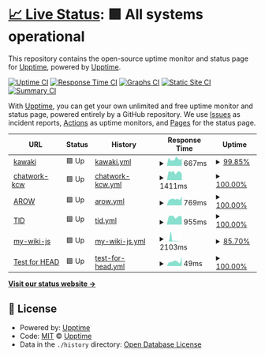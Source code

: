 # [📈 Live Status](https://upptime.github.io/upptime): <!--live status--> **🟩 All systems operational**

This repository contains the open-source uptime monitor and status page for [Upptime](https://upptime.js.org), powered by [Upptime](https://github.com/upptime/upptime).

[![Uptime CI](https://github.com/koj-co/upptime/workflows/Uptime%20CI/badge.svg)](https://github.com/koj-co/upptime/actions?query=workflow%3A%22Uptime+CI%22)
[![Response Time CI](https://github.com/koj-co/upptime/workflows/Response%20Time%20CI/badge.svg)](https://github.com/koj-co/upptime/actions?query=workflow%3A%22Response+Time+CI%22)
[![Graphs CI](https://github.com/koj-co/upptime/workflows/Graphs%20CI/badge.svg)](https://github.com/koj-co/upptime/actions?query=workflow%3A%22Graphs+CI%22)
[![Static Site CI](https://github.com/koj-co/upptime/workflows/Static%20Site%20CI/badge.svg)](https://github.com/koj-co/upptime/actions?query=workflow%3A%22Static+Site+CI%22)
[![Summary CI](https://github.com/koj-co/upptime/workflows/Summary%20CI/badge.svg)](https://github.com/koj-co/upptime/actions?query=workflow%3A%22Summary+CI%22)

With [Upptime](https://upptime.js.org), you can get your own unlimited and free uptime monitor and status page, powered entirely by a GitHub repository. We use [Issues](https://github.com/upptime/upptime/issues) as incident reports, [Actions](https://github.com/junjanjon/WatchSomeSites/actions) as uptime monitors, and [Pages](https://upptime.github.io/upptime) for the status page.

<!--start: status pages-->
<!-- This summary is generated by Upptime (https://github.com/upptime/upptime) -->
<!-- Do not edit this manually, your changes will be overwritten -->
<!-- prettier-ignore -->
| URL | Status | History | Response Time | Uptime |
| --- | ------ | ------- | ------------- | ------ |
| <img alt="" src="https://favicons.githubusercontent.com/www.pegasusknight.com" height="13"> [kawaki](https://www.pegasusknight.com) | 🟩 Up | [kawaki.yml](https://github.com/junjanjon/WatchSomeSites/commits/HEAD/history/kawaki.yml) | <details><summary><img alt="Response time graph" src="./graphs/kawaki/response-time-week.png" height="20"> 667ms</summary><br><a href="https://junjanjon.github.io/WatchSomeSites/history/kawaki"><img alt="Response time 770" src="https://img.shields.io/endpoint?url=https%3A%2F%2Fraw.githubusercontent.com%2Fjunjanjon%2FWatchSomeSites%2FHEAD%2Fapi%2Fkawaki%2Fresponse-time.json"></a><br><a href="https://junjanjon.github.io/WatchSomeSites/history/kawaki"><img alt="24-hour response time 722" src="https://img.shields.io/endpoint?url=https%3A%2F%2Fraw.githubusercontent.com%2Fjunjanjon%2FWatchSomeSites%2FHEAD%2Fapi%2Fkawaki%2Fresponse-time-day.json"></a><br><a href="https://junjanjon.github.io/WatchSomeSites/history/kawaki"><img alt="7-day response time 667" src="https://img.shields.io/endpoint?url=https%3A%2F%2Fraw.githubusercontent.com%2Fjunjanjon%2FWatchSomeSites%2FHEAD%2Fapi%2Fkawaki%2Fresponse-time-week.json"></a><br><a href="https://junjanjon.github.io/WatchSomeSites/history/kawaki"><img alt="30-day response time 689" src="https://img.shields.io/endpoint?url=https%3A%2F%2Fraw.githubusercontent.com%2Fjunjanjon%2FWatchSomeSites%2FHEAD%2Fapi%2Fkawaki%2Fresponse-time-month.json"></a><br><a href="https://junjanjon.github.io/WatchSomeSites/history/kawaki"><img alt="1-year response time 793" src="https://img.shields.io/endpoint?url=https%3A%2F%2Fraw.githubusercontent.com%2Fjunjanjon%2FWatchSomeSites%2FHEAD%2Fapi%2Fkawaki%2Fresponse-time-year.json"></a></details> | <details><summary><a href="https://junjanjon.github.io/WatchSomeSites/history/kawaki">99.85%</a></summary><a href="https://junjanjon.github.io/WatchSomeSites/history/kawaki"><img alt="All-time uptime 99.61%" src="https://img.shields.io/endpoint?url=https%3A%2F%2Fraw.githubusercontent.com%2Fjunjanjon%2FWatchSomeSites%2FHEAD%2Fapi%2Fkawaki%2Fuptime.json"></a><br><a href="https://junjanjon.github.io/WatchSomeSites/history/kawaki"><img alt="24-hour uptime 100.00%" src="https://img.shields.io/endpoint?url=https%3A%2F%2Fraw.githubusercontent.com%2Fjunjanjon%2FWatchSomeSites%2FHEAD%2Fapi%2Fkawaki%2Fuptime-day.json"></a><br><a href="https://junjanjon.github.io/WatchSomeSites/history/kawaki"><img alt="7-day uptime 99.85%" src="https://img.shields.io/endpoint?url=https%3A%2F%2Fraw.githubusercontent.com%2Fjunjanjon%2FWatchSomeSites%2FHEAD%2Fapi%2Fkawaki%2Fuptime-week.json"></a><br><a href="https://junjanjon.github.io/WatchSomeSites/history/kawaki"><img alt="30-day uptime 99.93%" src="https://img.shields.io/endpoint?url=https%3A%2F%2Fraw.githubusercontent.com%2Fjunjanjon%2FWatchSomeSites%2FHEAD%2Fapi%2Fkawaki%2Fuptime-month.json"></a><br><a href="https://junjanjon.github.io/WatchSomeSites/history/kawaki"><img alt="1-year uptime 99.53%" src="https://img.shields.io/endpoint?url=https%3A%2F%2Fraw.githubusercontent.com%2Fjunjanjon%2FWatchSomeSites%2FHEAD%2Fapi%2Fkawaki%2Fuptime-year.json"></a></details>
| <img alt="" src="https://favicons.githubusercontent.com/kcw.kddi.ne.jp" height="13"> [chatwork-kcw](https://kcw.kddi.ne.jp/) | 🟩 Up | [chatwork-kcw.yml](https://github.com/junjanjon/WatchSomeSites/commits/HEAD/history/chatwork-kcw.yml) | <details><summary><img alt="Response time graph" src="./graphs/chatwork-kcw/response-time-week.png" height="20"> 1411ms</summary><br><a href="https://junjanjon.github.io/WatchSomeSites/history/chatwork-kcw"><img alt="Response time 1208" src="https://img.shields.io/endpoint?url=https%3A%2F%2Fraw.githubusercontent.com%2Fjunjanjon%2FWatchSomeSites%2FHEAD%2Fapi%2Fchatwork-kcw%2Fresponse-time.json"></a><br><a href="https://junjanjon.github.io/WatchSomeSites/history/chatwork-kcw"><img alt="24-hour response time 1089" src="https://img.shields.io/endpoint?url=https%3A%2F%2Fraw.githubusercontent.com%2Fjunjanjon%2FWatchSomeSites%2FHEAD%2Fapi%2Fchatwork-kcw%2Fresponse-time-day.json"></a><br><a href="https://junjanjon.github.io/WatchSomeSites/history/chatwork-kcw"><img alt="7-day response time 1411" src="https://img.shields.io/endpoint?url=https%3A%2F%2Fraw.githubusercontent.com%2Fjunjanjon%2FWatchSomeSites%2FHEAD%2Fapi%2Fchatwork-kcw%2Fresponse-time-week.json"></a><br><a href="https://junjanjon.github.io/WatchSomeSites/history/chatwork-kcw"><img alt="30-day response time 1285" src="https://img.shields.io/endpoint?url=https%3A%2F%2Fraw.githubusercontent.com%2Fjunjanjon%2FWatchSomeSites%2FHEAD%2Fapi%2Fchatwork-kcw%2Fresponse-time-month.json"></a><br><a href="https://junjanjon.github.io/WatchSomeSites/history/chatwork-kcw"><img alt="1-year response time 1195" src="https://img.shields.io/endpoint?url=https%3A%2F%2Fraw.githubusercontent.com%2Fjunjanjon%2FWatchSomeSites%2FHEAD%2Fapi%2Fchatwork-kcw%2Fresponse-time-year.json"></a></details> | <details><summary><a href="https://junjanjon.github.io/WatchSomeSites/history/chatwork-kcw">100.00%</a></summary><a href="https://junjanjon.github.io/WatchSomeSites/history/chatwork-kcw"><img alt="All-time uptime 99.88%" src="https://img.shields.io/endpoint?url=https%3A%2F%2Fraw.githubusercontent.com%2Fjunjanjon%2FWatchSomeSites%2FHEAD%2Fapi%2Fchatwork-kcw%2Fuptime.json"></a><br><a href="https://junjanjon.github.io/WatchSomeSites/history/chatwork-kcw"><img alt="24-hour uptime 100.00%" src="https://img.shields.io/endpoint?url=https%3A%2F%2Fraw.githubusercontent.com%2Fjunjanjon%2FWatchSomeSites%2FHEAD%2Fapi%2Fchatwork-kcw%2Fuptime-day.json"></a><br><a href="https://junjanjon.github.io/WatchSomeSites/history/chatwork-kcw"><img alt="7-day uptime 100.00%" src="https://img.shields.io/endpoint?url=https%3A%2F%2Fraw.githubusercontent.com%2Fjunjanjon%2FWatchSomeSites%2FHEAD%2Fapi%2Fchatwork-kcw%2Fuptime-week.json"></a><br><a href="https://junjanjon.github.io/WatchSomeSites/history/chatwork-kcw"><img alt="30-day uptime 99.73%" src="https://img.shields.io/endpoint?url=https%3A%2F%2Fraw.githubusercontent.com%2Fjunjanjon%2FWatchSomeSites%2FHEAD%2Fapi%2Fchatwork-kcw%2Fuptime-month.json"></a><br><a href="https://junjanjon.github.io/WatchSomeSites/history/chatwork-kcw"><img alt="1-year uptime 99.90%" src="https://img.shields.io/endpoint?url=https%3A%2F%2Fraw.githubusercontent.com%2Fjunjanjon%2FWatchSomeSites%2FHEAD%2Fapi%2Fchatwork-kcw%2Fuptime-year.json"></a></details>
| <img alt="" src="https://favicons.githubusercontent.com/arow.world" height="13"> [AROW](https://arow.world/ja/) | 🟩 Up | [arow.yml](https://github.com/junjanjon/WatchSomeSites/commits/HEAD/history/arow.yml) | <details><summary><img alt="Response time graph" src="./graphs/arow/response-time-week.png" height="20"> 769ms</summary><br><a href="https://junjanjon.github.io/WatchSomeSites/history/arow"><img alt="Response time 798" src="https://img.shields.io/endpoint?url=https%3A%2F%2Fraw.githubusercontent.com%2Fjunjanjon%2FWatchSomeSites%2FHEAD%2Fapi%2Farow%2Fresponse-time.json"></a><br><a href="https://junjanjon.github.io/WatchSomeSites/history/arow"><img alt="24-hour response time 1088" src="https://img.shields.io/endpoint?url=https%3A%2F%2Fraw.githubusercontent.com%2Fjunjanjon%2FWatchSomeSites%2FHEAD%2Fapi%2Farow%2Fresponse-time-day.json"></a><br><a href="https://junjanjon.github.io/WatchSomeSites/history/arow"><img alt="7-day response time 769" src="https://img.shields.io/endpoint?url=https%3A%2F%2Fraw.githubusercontent.com%2Fjunjanjon%2FWatchSomeSites%2FHEAD%2Fapi%2Farow%2Fresponse-time-week.json"></a><br><a href="https://junjanjon.github.io/WatchSomeSites/history/arow"><img alt="30-day response time 752" src="https://img.shields.io/endpoint?url=https%3A%2F%2Fraw.githubusercontent.com%2Fjunjanjon%2FWatchSomeSites%2FHEAD%2Fapi%2Farow%2Fresponse-time-month.json"></a><br><a href="https://junjanjon.github.io/WatchSomeSites/history/arow"><img alt="1-year response time 701" src="https://img.shields.io/endpoint?url=https%3A%2F%2Fraw.githubusercontent.com%2Fjunjanjon%2FWatchSomeSites%2FHEAD%2Fapi%2Farow%2Fresponse-time-year.json"></a></details> | <details><summary><a href="https://junjanjon.github.io/WatchSomeSites/history/arow">100.00%</a></summary><a href="https://junjanjon.github.io/WatchSomeSites/history/arow"><img alt="All-time uptime 99.98%" src="https://img.shields.io/endpoint?url=https%3A%2F%2Fraw.githubusercontent.com%2Fjunjanjon%2FWatchSomeSites%2FHEAD%2Fapi%2Farow%2Fuptime.json"></a><br><a href="https://junjanjon.github.io/WatchSomeSites/history/arow"><img alt="24-hour uptime 100.00%" src="https://img.shields.io/endpoint?url=https%3A%2F%2Fraw.githubusercontent.com%2Fjunjanjon%2FWatchSomeSites%2FHEAD%2Fapi%2Farow%2Fuptime-day.json"></a><br><a href="https://junjanjon.github.io/WatchSomeSites/history/arow"><img alt="7-day uptime 100.00%" src="https://img.shields.io/endpoint?url=https%3A%2F%2Fraw.githubusercontent.com%2Fjunjanjon%2FWatchSomeSites%2FHEAD%2Fapi%2Farow%2Fuptime-week.json"></a><br><a href="https://junjanjon.github.io/WatchSomeSites/history/arow"><img alt="30-day uptime 99.65%" src="https://img.shields.io/endpoint?url=https%3A%2F%2Fraw.githubusercontent.com%2Fjunjanjon%2FWatchSomeSites%2FHEAD%2Fapi%2Farow%2Fuptime-month.json"></a><br><a href="https://junjanjon.github.io/WatchSomeSites/history/arow"><img alt="1-year uptime 99.97%" src="https://img.shields.io/endpoint?url=https%3A%2F%2Fraw.githubusercontent.com%2Fjunjanjon%2FWatchSomeSites%2FHEAD%2Fapi%2Farow%2Fuptime-year.json"></a></details>
| <img alt="" src="https://favicons.githubusercontent.com/tech.drecom.co.jp" height="13"> [TID](https://tech.drecom.co.jp) | 🟩 Up | [tid.yml](https://github.com/junjanjon/WatchSomeSites/commits/HEAD/history/tid.yml) | <details><summary><img alt="Response time graph" src="./graphs/tid/response-time-week.png" height="20"> 955ms</summary><br><a href="https://junjanjon.github.io/WatchSomeSites/history/tid"><img alt="Response time 949" src="https://img.shields.io/endpoint?url=https%3A%2F%2Fraw.githubusercontent.com%2Fjunjanjon%2FWatchSomeSites%2FHEAD%2Fapi%2Ftid%2Fresponse-time.json"></a><br><a href="https://junjanjon.github.io/WatchSomeSites/history/tid"><img alt="24-hour response time 914" src="https://img.shields.io/endpoint?url=https%3A%2F%2Fraw.githubusercontent.com%2Fjunjanjon%2FWatchSomeSites%2FHEAD%2Fapi%2Ftid%2Fresponse-time-day.json"></a><br><a href="https://junjanjon.github.io/WatchSomeSites/history/tid"><img alt="7-day response time 955" src="https://img.shields.io/endpoint?url=https%3A%2F%2Fraw.githubusercontent.com%2Fjunjanjon%2FWatchSomeSites%2FHEAD%2Fapi%2Ftid%2Fresponse-time-week.json"></a><br><a href="https://junjanjon.github.io/WatchSomeSites/history/tid"><img alt="30-day response time 1259" src="https://img.shields.io/endpoint?url=https%3A%2F%2Fraw.githubusercontent.com%2Fjunjanjon%2FWatchSomeSites%2FHEAD%2Fapi%2Ftid%2Fresponse-time-month.json"></a><br><a href="https://junjanjon.github.io/WatchSomeSites/history/tid"><img alt="1-year response time 949" src="https://img.shields.io/endpoint?url=https%3A%2F%2Fraw.githubusercontent.com%2Fjunjanjon%2FWatchSomeSites%2FHEAD%2Fapi%2Ftid%2Fresponse-time-year.json"></a></details> | <details><summary><a href="https://junjanjon.github.io/WatchSomeSites/history/tid">100.00%</a></summary><a href="https://junjanjon.github.io/WatchSomeSites/history/tid"><img alt="All-time uptime 99.99%" src="https://img.shields.io/endpoint?url=https%3A%2F%2Fraw.githubusercontent.com%2Fjunjanjon%2FWatchSomeSites%2FHEAD%2Fapi%2Ftid%2Fuptime.json"></a><br><a href="https://junjanjon.github.io/WatchSomeSites/history/tid"><img alt="24-hour uptime 100.00%" src="https://img.shields.io/endpoint?url=https%3A%2F%2Fraw.githubusercontent.com%2Fjunjanjon%2FWatchSomeSites%2FHEAD%2Fapi%2Ftid%2Fuptime-day.json"></a><br><a href="https://junjanjon.github.io/WatchSomeSites/history/tid"><img alt="7-day uptime 100.00%" src="https://img.shields.io/endpoint?url=https%3A%2F%2Fraw.githubusercontent.com%2Fjunjanjon%2FWatchSomeSites%2FHEAD%2Fapi%2Ftid%2Fuptime-week.json"></a><br><a href="https://junjanjon.github.io/WatchSomeSites/history/tid"><img alt="30-day uptime 99.96%" src="https://img.shields.io/endpoint?url=https%3A%2F%2Fraw.githubusercontent.com%2Fjunjanjon%2FWatchSomeSites%2FHEAD%2Fapi%2Ftid%2Fuptime-month.json"></a><br><a href="https://junjanjon.github.io/WatchSomeSites/history/tid"><img alt="1-year uptime 99.99%" src="https://img.shields.io/endpoint?url=https%3A%2F%2Fraw.githubusercontent.com%2Fjunjanjon%2FWatchSomeSites%2FHEAD%2Fapi%2Ftid%2Fuptime-year.json"></a></details>
| <img alt="" src="https://favicons.githubusercontent.com/j-wiki.herokuapp.com" height="13"> [my-wiki-js](https://j-wiki.herokuapp.com/) | 🟩 Up | [my-wiki-js.yml](https://github.com/junjanjon/WatchSomeSites/commits/HEAD/history/my-wiki-js.yml) | <details><summary><img alt="Response time graph" src="./graphs/my-wiki-js/response-time-week.png" height="20"> 2103ms</summary><br><a href="https://junjanjon.github.io/WatchSomeSites/history/my-wiki-js"><img alt="Response time 2130" src="https://img.shields.io/endpoint?url=https%3A%2F%2Fraw.githubusercontent.com%2Fjunjanjon%2FWatchSomeSites%2FHEAD%2Fapi%2Fmy-wiki-js%2Fresponse-time.json"></a><br><a href="https://junjanjon.github.io/WatchSomeSites/history/my-wiki-js"><img alt="24-hour response time 254" src="https://img.shields.io/endpoint?url=https%3A%2F%2Fraw.githubusercontent.com%2Fjunjanjon%2FWatchSomeSites%2FHEAD%2Fapi%2Fmy-wiki-js%2Fresponse-time-day.json"></a><br><a href="https://junjanjon.github.io/WatchSomeSites/history/my-wiki-js"><img alt="7-day response time 2103" src="https://img.shields.io/endpoint?url=https%3A%2F%2Fraw.githubusercontent.com%2Fjunjanjon%2FWatchSomeSites%2FHEAD%2Fapi%2Fmy-wiki-js%2Fresponse-time-week.json"></a><br><a href="https://junjanjon.github.io/WatchSomeSites/history/my-wiki-js"><img alt="30-day response time 1048" src="https://img.shields.io/endpoint?url=https%3A%2F%2Fraw.githubusercontent.com%2Fjunjanjon%2FWatchSomeSites%2FHEAD%2Fapi%2Fmy-wiki-js%2Fresponse-time-month.json"></a><br><a href="https://junjanjon.github.io/WatchSomeSites/history/my-wiki-js"><img alt="1-year response time 2130" src="https://img.shields.io/endpoint?url=https%3A%2F%2Fraw.githubusercontent.com%2Fjunjanjon%2FWatchSomeSites%2FHEAD%2Fapi%2Fmy-wiki-js%2Fresponse-time-year.json"></a></details> | <details><summary><a href="https://junjanjon.github.io/WatchSomeSites/history/my-wiki-js">85.70%</a></summary><a href="https://junjanjon.github.io/WatchSomeSites/history/my-wiki-js"><img alt="All-time uptime 89.10%" src="https://img.shields.io/endpoint?url=https%3A%2F%2Fraw.githubusercontent.com%2Fjunjanjon%2FWatchSomeSites%2FHEAD%2Fapi%2Fmy-wiki-js%2Fuptime.json"></a><br><a href="https://junjanjon.github.io/WatchSomeSites/history/my-wiki-js"><img alt="24-hour uptime 100.00%" src="https://img.shields.io/endpoint?url=https%3A%2F%2Fraw.githubusercontent.com%2Fjunjanjon%2FWatchSomeSites%2FHEAD%2Fapi%2Fmy-wiki-js%2Fuptime-day.json"></a><br><a href="https://junjanjon.github.io/WatchSomeSites/history/my-wiki-js"><img alt="7-day uptime 85.70%" src="https://img.shields.io/endpoint?url=https%3A%2F%2Fraw.githubusercontent.com%2Fjunjanjon%2FWatchSomeSites%2FHEAD%2Fapi%2Fmy-wiki-js%2Fuptime-week.json"></a><br><a href="https://junjanjon.github.io/WatchSomeSites/history/my-wiki-js"><img alt="30-day uptime 84.17%" src="https://img.shields.io/endpoint?url=https%3A%2F%2Fraw.githubusercontent.com%2Fjunjanjon%2FWatchSomeSites%2FHEAD%2Fapi%2Fmy-wiki-js%2Fuptime-month.json"></a><br><a href="https://junjanjon.github.io/WatchSomeSites/history/my-wiki-js"><img alt="1-year uptime 89.10%" src="https://img.shields.io/endpoint?url=https%3A%2F%2Fraw.githubusercontent.com%2Fjunjanjon%2FWatchSomeSites%2FHEAD%2Fapi%2Fmy-wiki-js%2Fuptime-year.json"></a></details>
| <img alt="" src="https://favicons.githubusercontent.com/www.google.com" height="13"> [Test for HEAD](https://www.google.com) | 🟩 Up | [test-for-head.yml](https://github.com/junjanjon/WatchSomeSites/commits/HEAD/history/test-for-head.yml) | <details><summary><img alt="Response time graph" src="./graphs/test-for-head/response-time-week.png" height="20"> 49ms</summary><br><a href="https://junjanjon.github.io/WatchSomeSites/history/test-for-head"><img alt="Response time 54" src="https://img.shields.io/endpoint?url=https%3A%2F%2Fraw.githubusercontent.com%2Fjunjanjon%2FWatchSomeSites%2FHEAD%2Fapi%2Ftest-for-head%2Fresponse-time.json"></a><br><a href="https://junjanjon.github.io/WatchSomeSites/history/test-for-head"><img alt="24-hour response time 94" src="https://img.shields.io/endpoint?url=https%3A%2F%2Fraw.githubusercontent.com%2Fjunjanjon%2FWatchSomeSites%2FHEAD%2Fapi%2Ftest-for-head%2Fresponse-time-day.json"></a><br><a href="https://junjanjon.github.io/WatchSomeSites/history/test-for-head"><img alt="7-day response time 49" src="https://img.shields.io/endpoint?url=https%3A%2F%2Fraw.githubusercontent.com%2Fjunjanjon%2FWatchSomeSites%2FHEAD%2Fapi%2Ftest-for-head%2Fresponse-time-week.json"></a><br><a href="https://junjanjon.github.io/WatchSomeSites/history/test-for-head"><img alt="30-day response time 48" src="https://img.shields.io/endpoint?url=https%3A%2F%2Fraw.githubusercontent.com%2Fjunjanjon%2FWatchSomeSites%2FHEAD%2Fapi%2Ftest-for-head%2Fresponse-time-month.json"></a><br><a href="https://junjanjon.github.io/WatchSomeSites/history/test-for-head"><img alt="1-year response time 58" src="https://img.shields.io/endpoint?url=https%3A%2F%2Fraw.githubusercontent.com%2Fjunjanjon%2FWatchSomeSites%2FHEAD%2Fapi%2Ftest-for-head%2Fresponse-time-year.json"></a></details> | <details><summary><a href="https://junjanjon.github.io/WatchSomeSites/history/test-for-head">100.00%</a></summary><a href="https://junjanjon.github.io/WatchSomeSites/history/test-for-head"><img alt="All-time uptime 100.00%" src="https://img.shields.io/endpoint?url=https%3A%2F%2Fraw.githubusercontent.com%2Fjunjanjon%2FWatchSomeSites%2FHEAD%2Fapi%2Ftest-for-head%2Fuptime.json"></a><br><a href="https://junjanjon.github.io/WatchSomeSites/history/test-for-head"><img alt="24-hour uptime 100.00%" src="https://img.shields.io/endpoint?url=https%3A%2F%2Fraw.githubusercontent.com%2Fjunjanjon%2FWatchSomeSites%2FHEAD%2Fapi%2Ftest-for-head%2Fuptime-day.json"></a><br><a href="https://junjanjon.github.io/WatchSomeSites/history/test-for-head"><img alt="7-day uptime 100.00%" src="https://img.shields.io/endpoint?url=https%3A%2F%2Fraw.githubusercontent.com%2Fjunjanjon%2FWatchSomeSites%2FHEAD%2Fapi%2Ftest-for-head%2Fuptime-week.json"></a><br><a href="https://junjanjon.github.io/WatchSomeSites/history/test-for-head"><img alt="30-day uptime 100.00%" src="https://img.shields.io/endpoint?url=https%3A%2F%2Fraw.githubusercontent.com%2Fjunjanjon%2FWatchSomeSites%2FHEAD%2Fapi%2Ftest-for-head%2Fuptime-month.json"></a><br><a href="https://junjanjon.github.io/WatchSomeSites/history/test-for-head"><img alt="1-year uptime 100.00%" src="https://img.shields.io/endpoint?url=https%3A%2F%2Fraw.githubusercontent.com%2Fjunjanjon%2FWatchSomeSites%2FHEAD%2Fapi%2Ftest-for-head%2Fuptime-year.json"></a></details>

<!--end: status pages-->

[**Visit our status website →**](https://upptime.github.io/upptime)

## 📄 License

- Powered by: [Upptime](https://github.com/upptime/upptime)
- Code: [MIT](./LICENSE) © [Upptime](https://upptime.js.org)
- Data in the `./history` directory: [Open Database License](https://opendatacommons.org/licenses/odbl/1-0/)
